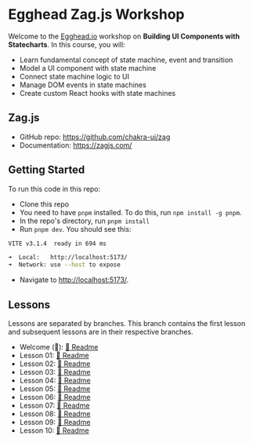 # Egghead Zag.js Workshop

Welcome to the [Egghead.io](https://egghead.io/) workshop on **Building UI Components with Statecharts**. In this course, you will:

- Learn fundamental concept of state machine, event and transition
- Model a UI component with state machine
- Connect state machine logic to UI
- Manage DOM events in state machines
- Create custom React hooks with state machines

## Zag.js

- GitHub repo: https://github.com/chakra-ui/zag
- Documentation: https://zagjs.com/

## Getting Started

To run this code in this repo:

- Clone this repo
- You need to have `pnpm` installed. To do this, run `npm install -g pnpm`.
- In the repo's directory, run `pnpm install`
- Run `pnpm dev`. You should see this:

```bash
VITE v3.1.4  ready in 694 ms

➜  Local:   http://localhost:5173/
➜  Network: use --host to expose
```

- Navigate to [http://localhost:5173/](http://localhost:5173/).

## Lessons

Lessons are separated by branches. This branch contains the first lesson and subsequent lessons are in their respective branches.

- Welcome (📝): [📄 Readme](./src/00/README.md)
- Lesson 01: [📄 Readme](./src/01/README.md)
- Lesson 02: [📄 Readme](./src/02/README.md)
- Lesson 03: [📄 Readme](./src/03/README.md)
- Lesson 04: [📄 Readme](./src/04/README.md)
- Lesson 05: [📄 Readme](./src/05/README.md)
- Lesson 06: [📄 Readme](./src/06/README.md)
- Lesson 07: [📄 Readme](./src/07/README.md)
- Lesson 08: [📄 Readme](./src/08/README.md)
- Lesson 09: [📄 Readme](./src/09/README.md)
- Lesson 10: [📄 Readme](./src/10/README.md)
